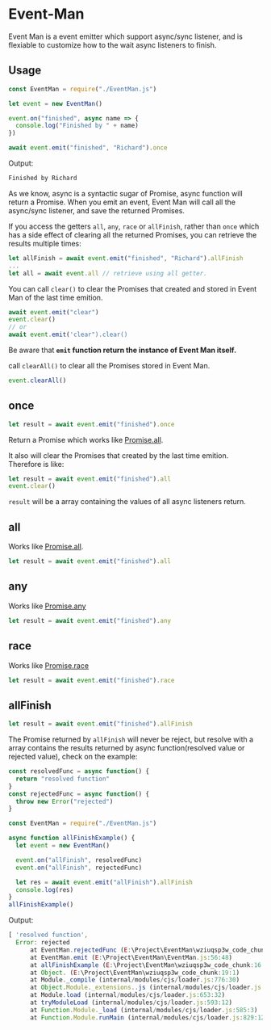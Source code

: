 # Event-Man

Event Man is a event emitter which support async/sync listener, and is flexiable to customize how to the wait async listeners to finish.

## Usage

```js
const EventMan = require("./EventMan.js")

let event = new EventMan()

event.on("finished", async name => {
  console.log("Finished by " + name)
})

await event.emit("finished", "Richard").once
```

Output:

```js
Finished by Richard
```

As we know, async is a syntactic sugar of Promise, async function will return a Promise. When you emit an event, Event Man will call all the async/sync listener, and save the returned Promises.

If you access the getters `all`, `any`, `race` or `allFinish`, rather than `once` which has a side effect of clearing all the returned Promises, you can retrieve the results multiple times:

```js
let allFinish = await event.emit("finished", "Richard").allFinish
...
let all = await event.all // retrieve using all getter.
```

You can call `clear()` to clear the Promises that created and stored in Event Man of the last time emition.

```js
await event.emit("clear")
event.clear()
// or
await event.emit('clear").clear()
```

Be aware that **`emit` function return the instance of Event Man itself.**

call `clearAll()` to clear all the Promises stored in Event Man.

```js
event.clearAll()
```

## once

```javascript
let result = await event.emit("finished").once
```

Return a Promise which works like [Promise.all](https://developer.mozilla.org/en-US/docs/Web/JavaScript/Reference/Global_Objects/Promise/all).

It also will clear the Promises that created by the last time emition. Therefore is like:

```js
let result = await event.emit("finished").all
event.clear()
```

`result` will be a array containing the values of all async listeners return.

## all

Works like [Promise.all](https://developer.mozilla.org/en-US/docs/Web/JavaScript/Reference/Global_Objects/Promise/all).

```javascript
let result = await event.emit("finished").all
```

## any

Works like [Promise.any](https://developer.mozilla.org/en-US/docs/Web/JavaScript/Reference/Global_Objects/Promise/any)

```javascript
let result = await event.emit("finished").any
```

## race

Works like [Promise.race](https://developer.mozilla.org/en-US/docs/Web/JavaScript/Reference/Global_Objects/Promise/race)

```javascript
let result = await event.emit("finished").race
```

## allFinish

```javascript
let result = await event.emit("finished").allFinish
```

The Promise returned by `allFinish` will never be reject, but resolve with a array contains the results returned by async function(resolved value or rejected value), check on the example:

```js {cmd="node"}
const resolvedFunc = async function() {
  return "resolved function"
}
const rejectedFunc = async function() {
  throw new Error("rejected")
}

const EventMan = require("./EventMan.js")

async function allFinishExample() {
  let event = new EventMan()

  event.on("allFinish", resolvedFunc)
  event.on("allFinish", rejectedFunc)

  let res = await event.emit("allFinish").allFinish
  console.log(res)
}
allFinishExample()
```

Output:

```js
[ 'resolved function',
  Error: rejected
      at EventMan.rejectedFunc (E:\Project\EventMan\wziuqsp3w_code_chunk:5:9)
      at EventMan.emit (E:\Project\EventMan\EventMan.js:56:48)
      at allFinishExample (E:\Project\EventMan\wziuqsp3w_code_chunk:16:25)
      at Object. (E:\Project\EventMan\wziuqsp3w_code_chunk:19:1)
      at Module._compile (internal/modules/cjs/loader.js:776:30)
      at Object.Module._extensions..js (internal/modules/cjs/loader.js:787:10)
      at Module.load (internal/modules/cjs/loader.js:653:32)
      at tryModuleLoad (internal/modules/cjs/loader.js:593:12)
      at Function.Module._load (internal/modules/cjs/loader.js:585:3)
      at Function.Module.runMain (internal/modules/cjs/loader.js:829:12) ]
```
